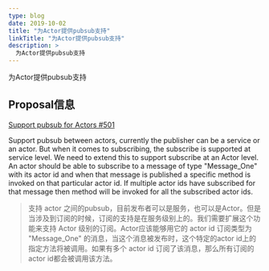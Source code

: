 ```yaml
---
type: blog
date: 2019-10-02
title: "为Actor提供pubsub支持"
linkTitle: "为Actor提供pubsub支持"
description: >
  为Actor提供pubsub支持
---
```


为Actor提供pubsub支持

## Proposal信息

[Support pubsub for Actors #501](https://github.com/dapr/dapr/issues/501)

Support pubsub between actors, currently the publisher can be a service or an actor. But when it comes to subscribing, the subscribe is supported at service level. We need to extend this to support subscribe at an Actor level. An actor should be able to subscribe to a message of type "Message_One" with its actor id and when that message is published a specific method is invoked on that particular actor id. If multiple actor ids have subscribed for that message then method will be invoked for all the subscribed actor ids.

> 支持 actor 之间的pubsub，目前发布者可以是服务，也可以是Actor。但是当涉及到订阅的时候，订阅的支持是在服务级别上的。我们需要扩展这个功能来支持 Actor 级别的订阅。Actor应该能够用它的 actor id 订阅类型为 "Message_One" 的消息，当这个消息被发布时，这个特定的actor id上的指定方法将被调用。如果有多个 actor id 订阅了该消息，那么所有订阅的actor id都会被调用该方法。





